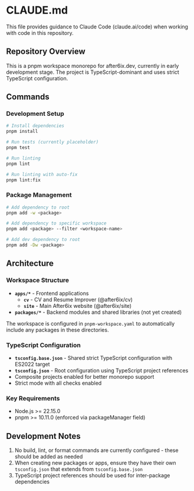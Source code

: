 # CLAUDE.md

This file provides guidance to Claude Code (claude.ai/code) when working with code in this repository.

## Repository Overview

This is a pnpm workspace monorepo for after6ix.dev, currently in early development stage. The project is TypeScript-dominant and uses strict TypeScript configuration.

## Commands

### Development Setup
```bash
# Install dependencies
pnpm install

# Run tests (currently placeholder)
pnpm test

# Run linting
pnpm lint

# Run linting with auto-fix
pnpm lint:fix
```

### Package Management
```bash
# Add dependency to root
pnpm add -w <package>

# Add dependency to specific workspace
pnpm add <package> --filter <workspace-name>

# Add dev dependency to root
pnpm add -Dw <package>
```

## Architecture

### Workspace Structure
- **`apps/*`** - Frontend applications
  - **`cv`** - CV and Resume Improver (@after6ix/cv)
  - **`site`** - Main After6ix website (@after6ix/site)
- **`packages/*`** - Backend modules and shared libraries (not yet created)

The workspace is configured in `pnpm-workspace.yaml` to automatically include any packages in these directories.

### TypeScript Configuration
- **`tsconfig.base.json`** - Shared strict TypeScript configuration with ES2022 target
- **`tsconfig.json`** - Root configuration using TypeScript project references
- Composite projects enabled for better monorepo support
- Strict mode with all checks enabled

### Key Requirements
- Node.js >= 22.15.0
- pnpm >= 10.11.0 (enforced via packageManager field)

## Development Notes

1. No build, lint, or format commands are currently configured - these should be added as needed
2. When creating new packages or apps, ensure they have their own `tsconfig.json` that extends from `tsconfig.base.json`
3. TypeScript project references should be used for inter-package dependencies